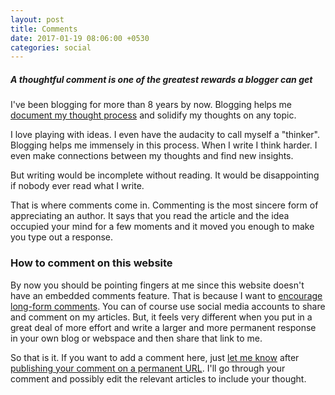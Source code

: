 ```yaml
---
layout: post
title: Comments
date: 2017-01-19 08:06:00 +0530
categories: social
---
```


##### A thoughtful comment is one of the greatest rewards a blogger can get #####

I've been blogging for more than 8 years by now. Blogging helps me [document my thought process](/think-in-open/) and solidify my thoughts on any topic.

I love playing with ideas. I even have the audacity to call myself a "thinker". Blogging helps me immensely in this process. When I write I think harder. I even make connections between my thoughts and find new insights.

But writing would be incomplete without reading. It would be disappointing if nobody ever read what I write.

That is where comments come in. Commenting is the most sincere form of appreciating an author. It says that you read the article and the idea occupied your mind for a few moments and it moved you enough to make you type out a response.

### How to comment on this website ###

By now you should be pointing fingers at me since this website doesn't have an embedded comments feature. That is because I want to [encourage long-form comments](https://learnlearn.in/keep-in-touch/#comments). You can of course use social media accounts to share and comment on my articles. But, it feels very different when you put in a great deal of more effort and write a larger and more permanent response in your own blog or webspace and then share that link to me.

So that is it. If you want to add a comment here, just [let me know](/about/#contact) after [publishing your comment on a permanent URL](/blogs-to-chat/). I'll go through your comment and possibly edit the relevant articles to include your thought.
